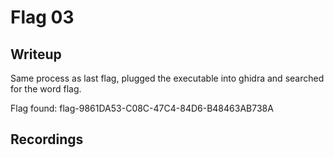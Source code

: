 # Flag 03

## Writeup

Same process as last flag, plugged the executable into ghidra and searched for the word flag.

Flag found: flag-9861DA53-C08C-47C4-84D6-B48463AB738A

## Recordings
